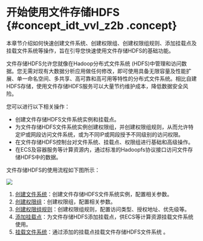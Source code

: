# 开始使用文件存储HDFS {#concept_idt_vvl_z2b .concept}

本章节介绍如何快速创建文件系统、创建权限组、创建权限组规则、添加挂载点及挂载文件系统等操作，旨在引导您快速使用文件存储HDFS的基础功能。

文件存储HDFS允许您就像在Hadoop分布式文件系统 \(HDFS\)中管理和访问数据。您无需对现有大数据分析应用做任何修改，即可使用具备无限容量及性能扩展、单一命名空间、多共享、高可靠和高可用等特性的分布式文件系统。相比自建HDFS存储，使用文件存储HDFS服务可以大量节约维护成本，降低数据安全风险。

您可以进行以下相关操作：

-   创建文件存储HDFS文件系统实例和挂载点。
-   为文件存储HDFS文件系统实例创建权限组，并创建权限组规则，从而允许特定IP或网段访问文件系统，或为不同IP或网段授予不同级别的访问权限。
-   在文件存储HDFS控制台对文件系统、挂载点、权限组进行基础和高级操作。
-   在ECS及容器服务等计算资源内，通过标准的Hadoopfs协议接口访问文件存储HDFS中的数据。

文件存储HDFS的使用流程如下图所示：

![](http://static-aliyun-doc.oss-cn-hangzhou.aliyuncs.com/assets/img/19062/155316971711140_zh-CN.png)

1.  [创建文件系统](cn.zh-CN/快速入门/创建文件系统.md#)：创建文件存储HDFS文件系统实例，配置相关参数。
2.  [创建权限组](cn.zh-CN/快速入门/创建权限组.md#)：创建权限组，配置相关参数。
3.  [创建权限组规则](cn.zh-CN/快速入门/创建权限组规则.md#)：创建权限组规则，配置访问类型、授权地址、优先级等。
4.  [添加挂载点](cn.zh-CN/快速入门/添加挂载点.md#)：为文件存储HDFS添加挂载点，供ECS等计算资源挂载文件系统使用。
5.  [挂载文件系统](cn.zh-CN/快速入门/挂载文件系统.md#)：通过添加的挂载点挂载文件存储HDFS文件系统 。

